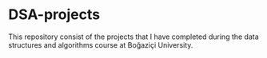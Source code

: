 # DSA-projects
This repository consist of the projects that I have completed during the data structures and algorithms course at Boğaziçi University.
